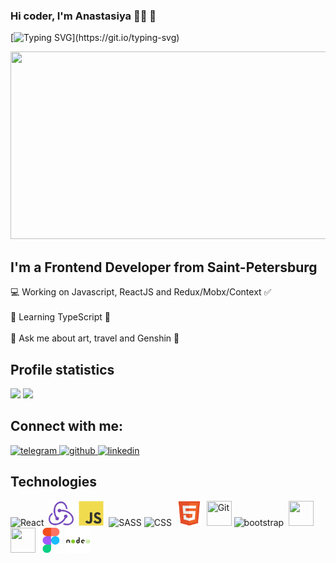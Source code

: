### Hi coder, I'm **Anastasiya** 👩‍💻 🧡

[![Typing SVG](https://readme-typing-svg.herokuapp.com?size=24&width=600&lines=Welcome+To+Annastaasia's+Github+Profile..)](https://git.io/typing-svg)

<div id="header" align="start">
  <img width="600" height="300" src="https://media1.giphy.com/media/L1R1tvI9svkIWwpVYr/giphy.gif?cid=ecf05e47epd1vo2xunmz1wz9ywy4ycfiohlwpoclwqy41482&rid=giphy.gif&ct=g" />
</div>

<h2 align="left"> I'm a Frontend Developer from Saint-Petersburg</h2>

💻 Working on Javascript, ReactJS and Redux/Mobx/Context ✅
 </br>
  </br>
📘 Learning TypeScript 💪
  </br> 
  </br>
🥰 Ask me about art, travel and Genshin 💜

<h2 align="left">Profile statistics</h2>
<div>
  <img width="auto" height="170px" src="https://github-readme-stats.vercel.app/api/top-langs/?username=Annastaasia&layout=compact">
  <img width="auto" height="170px" src="https://github-readme-stats.vercel.app/api?username=Annastaasia&hide=contribs,issues">
</div>

<h2 align="left">Connect with me:</h2>
<div>
   <a href="https://t.me/Nemezida_Ok">
        <img src='https://cdn.jsdelivr.net/npm/simple-icons@3.0.1/icons/telegram.svg' alt='telegram' width="40" height="40" />
      </a>
<a href="https://github.com/Annastaasia">
        <img src='https://cdn.jsdelivr.net/npm/simple-icons@3.0.1/icons/github.svg' alt='github' width="40" height="40" />
      </a>
 <a href="https://www.linkedin.com/in/anastasiya-shitenkova/">
       <img src='https://cdn.jsdelivr.net/npm/simple-icons@3.0.1/icons/linkedin.svg' alt='linkedin' width="40" height="40" />
      </a>
</div>

<h2 align="left">Technologies</h2>
<div>
  <img src="https://cdn.jsdelivr.net/gh/devicons/devicon/icons/react/react-original.svg" title="React" alt="React" width="40" height="40"/>&nbsp;
  <img src="https://github.com/devicons/devicon/blob/master/icons/redux/redux-original.svg" title="Redux" alt="Redux " width="40" height="40"/>&nbsp;
  <img src="https://github.com/devicons/devicon/blob/master/icons/javascript/javascript-original.svg" title="JavaScript" alt="JavaScript" width="40" height="40"/>&nbsp;
  <img src="https://user-images.githubusercontent.com/108359930/221673250-00e9fda0-73c7-4e57-8911-e452fa852d6c.png" title="SASS" alt="SASS" width="40" height="40"/>
  <img src="https://cdn.jsdelivr.net/gh/devicons/devicon/icons/css3/css3-original.svg"  title="CSS3" alt="CSS" width="40" height="40"/>&nbsp;
  <img src="https://github.com/devicons/devicon/blob/master/icons/html5/html5-original.svg" title="HTML5" alt="HTML" width="40" height="40"/>&nbsp;
  <img src="https://cdn.jsdelivr.net/gh/devicons/devicon/icons/git/git-original.svg" title="Git" **alt="Git" width="40" height="40"/>
  <img src="https://cdn.jsdelivr.net/gh/devicons/devicon/icons/bootstrap/bootstrap-original.svg" title="bootstrap" alt="bootstrap" width="40" height="40"/>&nbsp;
  <img src="https://cdn.jsdelivr.net/gh/devicons/devicon/icons/webpack/webpack-original.svg" width="40" height="40"/>
  <img src="https://cdn.jsdelivr.net/gh/devicons/devicon/icons/vscode/vscode-original.svg"  width="40" height="40"/>
  <img src="https://github.com/devicons/devicon/blob/master/icons/figma/figma-original.svg" title="Figma" **alt="Figma"  width="40" height="40"/>
  <img src="https://github.com/devicons/devicon/blob/master/icons/nodejs/nodejs-original-wordmark.svg" title="NodeJS" alt="NodeJS" width="40" height="40"/>
</div>




<!--
:do:
- 📖 I have a <a href="https://t.me/frontendzapiski" target="blank">channel</a> about frontend development
   
### ⌚ Want to learn in the nearest future:
- Redux
- TypeScript
- Vuejs 

### Technologies:
<div>
  <img src="https://github.com/devicons/devicon/blob/master/icons/react/react-original-wordmark.svg" title="React" alt="React" width="40" height="40"/>&nbsp;
  <img src="https://github.com/devicons/devicon/blob/master/icons/javascript/javascript-original.svg" title="JavaScript" alt="JavaScript" width="40" height="40"/>&nbsp;
  <img src="https://github.com/devicons/devicon/blob/master/icons/css3/css3-plain-wordmark.svg"  title="CSS3" alt="CSS" width="40" height="40"/>&nbsp;
  <img src="https://user-images.githubusercontent.com/108359930/221673475-270f0e21-5454-4eb7-9d1b-2340de1bec0b.png" title="HTML5" alt="HTML" width="40" height="40"/>&nbsp;
  <img src="https://github.com/devicons/devicon/blob/master/icons/git/git-original-wordmark.svg" title="Git" **alt="Git" width="40" height="40"/>
  <img src="https://github.com/devicons/devicon/blob/master/icons/vuejs/vuejs-original-wordmark.svg" title="Vuejs" alt="React" width="40" height="40"/>&nbsp;
  <img src="https://github.com/devicons/devicon/blob/master/icons/typescript/typescript-original.svg" title="TypeScript" alt="React" width="40" height="40"/>&nbsp;
  <img src="https://github.com/devicons/devicon/blob/master/icons/materialui/materialui-original.svg" title="Material UI" alt="Material UI" width="40" height="40"/>&nbsp;
  
</div>

### Visitor count:
<img src="https://profile-counter.glitch.me/sssheina/count.svg" />
</br>
</br>
Thank you for visiting my profile 

[![Annastaasia's GitHub stats](https://github-readme-stats.vercel.app/api?username=Annastaasia)](https://github.com/Annastaasia/github-readme-stats)
[![Top Langs](https://github-readme-stats.vercel.app/api/top-langs/?username=Annastaasia&layout=compact)](https://github.com/Annastaasia/github-readme-stats)

**Annastaasia/Annastaasia** is a ✨ _special_ ✨ repository because its `README.md` (this file) appears on your GitHub profile.

Here are some ideas to get you started:

- 🔭 I’m currently working on ...
- 🌱 I’m currently learning ...
- 👯 I’m looking to collaborate on ...
- 🤔 I’m looking for help with ...
- 💬 Ask me about ...
- 📫 How to reach me: ...
- 😄 Pronouns: ...
- ⚡ Fun fact: ...
[![Top Langs](https://github-readme-stats.vercel.app/api/top-langs/?username=Annastaasia&layout=compact)](https://github.com/Annastaasia/github-readme-stats)
[![Top Langs](https://github-readme-stats.vercel.app/api/top-langs/?username=Annastaasia&hide_progress=true)](https://github.com/Annastaasia/github-readme-stats)
[![Top Langs](https://github-readme-stats.vercel.app/api/top-langs/?username=anuraghazra&layout=compact)](https://github.com/Annastaasia/github-readme-stats)

### Visitor count:
<img src="https://profile-counter.glitch.me/Annastaasia/count.svg" />
</br>
</br>
Thank you for visiting my profile 

- <a href="https://t.me/Nemezida_Ok" target="blank">Telegram</a>
- <a href="https://www.linkedin.com/in/anastasiya-shitenkova/" target="blank">LinkedIn</a>
- <a href="corvusmilya@mail.ru" target="blank">E-mail</a>
-->
